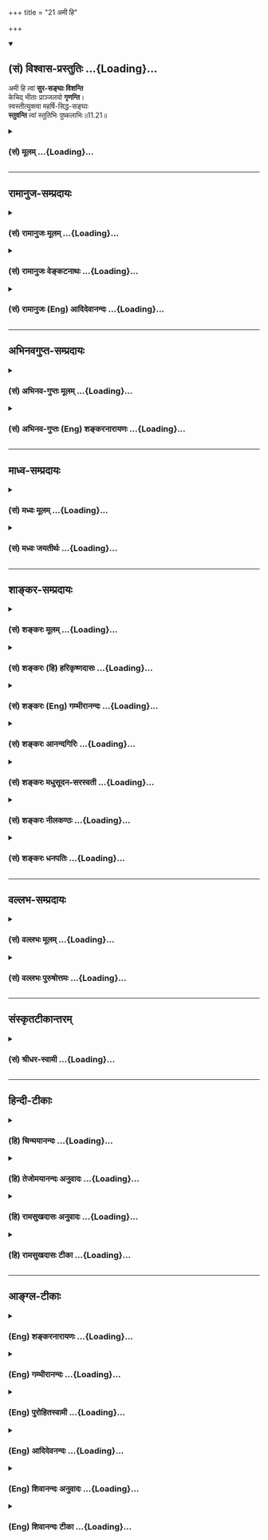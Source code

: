 +++
title = "21 अमी हि"

+++
<div class="js_include" newlevelforh1="2" title="(सं) विश्वास-प्रस्तुतिः" unfilled url="/purANam_vaiShNavam/mahAbhAratam/06-bhIShma-parva/03-bhagavad-gItA-parva/saMskRtam/vishvAsa-prastutiH/11_vishva-rUpa-darshana/21_amI_hi.md">
<details open><summary><h2>(सं) विश्वास-प्रस्तुतिः ...{Loading}...</h2></summary>

अमी हि त्वां **सुर-सङ्घाः विशन्ति**  
केचिद् भीताः प्राञ्जलयो **गृणन्ति**।  
स्वस्तीत्युक्त्वा महर्षि-सिद्ध-सङ्घाः  
**स्तुवन्ति** त्वां स्तुतिभिः पुष्कलाभिः॥11.21॥
</details>
</div>
<div class="js_include collapsed" newlevelforh1="3" title="(सं) मूलम्" unfilled url="/purANam_vaiShNavam/mahAbhAratam/06-bhIShma-parva/03-bhagavad-gItA-parva/saMskRtam/mUlam/11_vishva-rUpa-darshana/21_amI_hi.md">
<details><summary><h3>(सं) मूलम् ...{Loading}...</h3></summary>

अमी हि त्वां सुरसङ्घाः विशन्ति  
केचिद्भीताः प्राञ्जलयो गृणन्ति।  
स्वस्तीत्युक्त्वा महर्षिसिद्धसङ्घाः  
स्तुवन्ति त्वां स्तुतिभिः पुष्कलाभिः।।11.21।।
</details>
</div>


_________________
## रामानुज-सम्प्रदायः
<div class="js_include collapsed" newlevelforh1="3" title="(सं) रामानुजः मूलम्" unfilled url="/purANam_vaiShNavam/mahAbhAratam/06-bhIShma-parva/03-bhagavad-gItA-parva/saMskRtam/rAmAnujaH/mUlam/11_vishva-rUpa-darshana/21_amI_hi.md">
<details><summary><h3>(सं) रामानुजः मूलम् ...{Loading}...</h3></summary>

।।11.21।।**अमी सुरसंघाः उत्कृष्टाः त्वां** विश्वाश्रयम् अवलोक्य
हृष्टमनसः त्वत्समीपं **विशन्ति।** तेषु एव **केचिद्** अति उग्रम् अति
अद्भुतं च तव आकारम् आलोक्य **भीताः प्राञ्जलयः** स्वज्ञानानुगुणं
स्तुतिरूपाणि वाक्यानि **गृणन्ति** उच्चारयन्ति। अपरे महर्षिसंघाः
सिद्धसंघाः चपरावरतत्त्वयाथात्म्यविदः **स्वस्ति इति उक्त्वा पुष्कलाभिः**
भगवदनुरूपाभिः **स्तुतिभिः स्तुवन्ति।**

</details>
</div>
<div class="js_include collapsed" newlevelforh1="3" title="(सं) रामानुजः वेङ्कटनाथः" unfilled url="/purANam_vaiShNavam/mahAbhAratam/06-bhIShma-parva/03-bhagavad-gItA-parva/saMskRtam/rAmAnujaH/venkaTanAthaH/11_vishva-rUpa-darshana/21_amI_hi.md">
<details><summary><h3>(सं) रामानुजः वेङ्कटनाथः ...{Loading}...</h3></summary>

  
  
।।11.21।। अमी हि त्वा विशन्ति इत्यत्र न संहारादिकं विवक्षितं;
स्तुत्यादिभिः सहपाठाद्धार्तराष्ट्रादिवदासन्नोपसहाराभावात्
परोक्तस्यावतीर्णसुरसङ्घविषयत्वस्यवीक्षन्ते \[11।22\]
इत्यादिभिर्विरोधाच्च अतोऽत्र समीपगमनरूपसेवाप्रकारोऽभिधीयत
इत्यभिप्रायेणाह -- अमी सुरसङ्घा इत्यादिना। केचिद्गीताः इत्यनेन
धार्ष्ट्यरहितानां पृथगभिधानादनेन वाक्येन अक्षोभ्याशया हर्षवन्तो
विवक्षिता इति व्यञ्जनाय ब्रह्मादीनां सर्वेषां देवानां सेवार्थागमनं
प्रथममुच्यते। उत्कृष्टा इति तु सुरशब्दव्यञ्जितोक्तिः।
विनाशार्थप्रवेशव्यवच्छेदायहृष्टमनस इत्युक्तम्।
वक्ष्यमाणवक्त्रप्रवेशव्यवच्छेदायाह -- त्वत्समीपमिति। केचित् इति
पृथक्करणस्य समुदायविशेषसाकाङ्क्षत्वात्सुरसङ्घाः इति च
प्रसक्तत्वाज्जात्यन्तरानवादाच्चतेष्वेवेत्युक्तम्। अत्युग्रमत्यद्भुतं चेति
भीत्यादिहेतुभूतप्रकृताकारकथनम्। पुष्कलाभिः इति वक्ष्यमाणत्वादिह तदभावो
विवक्षित इत्यभिप्रायेण --
स्वज्ञानानुगुणमित्युक्तम्। स्तुतिरूपाणीत्यादिनागृणन्ति
इत्यस्यापेक्षितकर्माध्याहारः। श्रुत्यादिसिद्धस्तुतिपाठमात्रपरत्वायाह --
उच्चारयन्तीति। एतेनापिकेचित् इत्यस्य देवविशेषविषयत्वं सिद्धम् अन्येषां
तु भूतानां पलायनस्य वक्ष्यमाणत्वात्। महर्षि -- इत्यादिना
पृथग्व्यपदेशविशेषणादिफलितमपरशब्देन व्यञ्जितम्। महर्षिसङ्घाः
भृग्वादिगणाः; सिद्धसङ्घाः सनकमुख्याः। महर्षित्वादिसूचितं
पुषकलस्तुतिहेतुमाह -- परावरतत्त्वयाथात्म्यविद इति। जितं ते
\[भाग.3।13।344।24।33\] इत्यादिवत् भक्तिपरवशानां मङ्गलाशासनं वा;
सेव्यसन्दर्शनमात्रे सेवकस्य वक्तव्यः स्वस्तिशब्दः स्तुतिस्तु तदनन्तरं
गुणप्रकर्षोक्तिः। अत एव गोब्राह्मणेभ्यो जगतो वा स्वस्तीति परोक्तं
प्रकृतासङ्गतम्। अत्र स्तुतेः पौष्कल्यं
प्रामाणिकसर्वेश्वरत्वादिकथनमित्यभिप्रायेणाह -- भगवदनुरूपाभिरिति।  
  

</details>
</div>
<div class="js_include collapsed" newlevelforh1="3" title="(सं) रामानुजः (Eng) आदिदेवानन्दः" unfilled url="/purANam_vaiShNavam/mahAbhAratam/06-bhIShma-parva/03-bhagavad-gItA-parva/saMskRtam/rAmAnujaH/english/AdidevAnandaH/11_vishva-rUpa-darshana/21_amI_hi.md">
<details><summary><h3>(सं) रामानुजः (Eng) आदिदेवानन्दः ...{Loading}...</h3></summary>

11.21 These hosts of superior Devas beholding You as the foundation of the universe, rejoice and move towards You. Among them, some in fear, on seeing Your extremely terrible and wonderful form, 'extol,' namely pronounce sentences in the form of praise, according to their knowledge.
Others, the bands of seers and Siddhas, knowers of the truth, higher and lower, saying 'Hail,' glorify You in hymns of abounding praise which are suitable to the Lord.

</details>
</div>


_________________
## अभिनवगुप्त-सम्प्रदायः
<div class="js_include collapsed" newlevelforh1="3" title="(सं) अभिनव-गुप्तः मूलम्" unfilled url="/purANam_vaiShNavam/mahAbhAratam/06-bhIShma-parva/03-bhagavad-gItA-parva/saMskRtam/abhinava-guptaH/mUlam/11_vishva-rUpa-darshana/21_amI_hi.md">
<details><summary><h3>(सं) अभिनव-गुप्तः मूलम् ...{Loading}...</h3></summary>

।।11.21।। No commentary.  
  

</details>
</div>
<div class="js_include collapsed" newlevelforh1="3" title="(सं) अभिनव-गुप्तः (Eng) शङ्करनारायणः" unfilled url="/purANam_vaiShNavam/mahAbhAratam/06-bhIShma-parva/03-bhagavad-gItA-parva/saMskRtam/abhinava-guptaH/english/shankaranArAyaNaH/11_vishva-rUpa-darshana/21_amI_hi.md">
<details><summary><h3>(सं) अभिनव-गुप्तः (Eng) शङ्करनारायणः ...{Loading}...</h3></summary>

11.21 Sri Abhinavagupta did not comment upon this sloka.

</details>
</div>


_________________
## माध्व-सम्प्रदायः
<div class="js_include collapsed" newlevelforh1="3" title="(सं) मध्वः मूलम्" unfilled url="/purANam_vaiShNavam/mahAbhAratam/06-bhIShma-parva/03-bhagavad-gItA-parva/saMskRtam/madhvaH/mUlam/11_vishva-rUpa-darshana/21_amI_hi.md">
<details><summary><h3>(सं) मध्वः मूलम् ...{Loading}...</h3></summary>

।।11.21।। Sri Madhvacharya did not comment on this sloka.,

</details>
</div>
<div class="js_include collapsed" newlevelforh1="3" title="(सं) मध्वः जयतीर्थः" unfilled url="/purANam_vaiShNavam/mahAbhAratam/06-bhIShma-parva/03-bhagavad-gItA-parva/saMskRtam/madhvaH/jayatIrthaH/11_vishva-rUpa-darshana/21_amI_hi.md">
<details><summary><h3>(सं) मध्वः जयतीर्थः ...{Loading}...</h3></summary>

।।11.21।। Sri Jayatirtha did not comment on this sloka.  
  

</details>
</div>


_________________
## शाङ्कर-सम्प्रदायः
<div class="js_include collapsed" newlevelforh1="3" title="(सं) शङ्करः मूलम्" unfilled url="/purANam_vaiShNavam/mahAbhAratam/06-bhIShma-parva/03-bhagavad-gItA-parva/saMskRtam/shankaraH/mUlam/11_vishva-rUpa-darshana/21_amI_hi.md">
<details><summary><h3>(सं) शङ्करः मूलम् ...{Loading}...</h3></summary>

।।11.21।। --,**अमी हि** युध्यमाना योद्धारः **त्वा** त्वां **सुरसंघाः**
ये अत्र भूभारावताराय अवतीर्णाः वस्वादिदेवसंघाः मनुष्यसंस्थानाः त्वां
**विशन्ति** प्रविशन्तः दृश्यन्ते। तत्र **केचित् भीताः प्राञ्जलयः** सन्तो
**गृणन्ति** स्तुवन्ति त्वाम् अन्ये पलायनेऽपि अशक्ताः सन्तः। युद्धे
प्रत्युपस्थिते उत्पातादिनिमित्तानि उपलक्ष्य **स्वस्ति** अस्तु जगतः **इति
उक्त्त्वा महर्षिसिद्धसंघाः** महर्षीणां सिद्धानां च संघाः **स्तुवन्ति
त्वां स्तुतिभिः पुष्कलाभिः** संपूर्णाभिः।। किं चान्यत् --,

</details>
</div>
<div class="js_include collapsed" newlevelforh1="3" title="(सं) शङ्करः (हि) हरिकृष्णदासः" unfilled url="/purANam_vaiShNavam/mahAbhAratam/06-bhIShma-parva/03-bhagavad-gItA-parva/saMskRtam/shankaraH/hindI/harikRShNadAsaH/11_vishva-rUpa-darshana/21_amI_hi.md">
<details><summary><h3>(सं) शङ्करः (हि) हरिकृष्णदासः ...{Loading}...</h3></summary>

।।11.21।। अर्जुनके मनमें जो पहले ऐसा संशय था कि हम उनको जीतेंगे या वे
हमको जीतेंगे उसका निर्णय करनेके लिये मैं पाण्डवोंकी निश्चित विजय
दिखलाऊँगा इस भावसे प्रवृत्त हुए भगवान् अपना वैसा रूप दिखाने लगे; उस
रूपको देखकर अर्जुन बोला --, यह युद्ध करनेवाले योद्धास्वरूप देवगण; यानी
जो भूमिका भार उतारनेके लिये यहाँ अवतीर्ण हुए हैं; वे मनुष्योंकीसी
आकृतिवाले वस्वादि देवसमुदाय आपमें ( दौड़दौड़कर ) प्रवेश कर रहे हैं
अर्थात् प्रवेश करते हुए दिखलायी दे रहे है। उनमेंसे अन्य कोईकोई तो
भागनेमें असमर्थ होनेके कारण भयभीत होकर हाथ जोड़े हुए आपकी स्तुति कर रहे
हैं। तथा महर्षियों और सिद्धोंके समुदाय युद्ध आरम्भ होनेपर उत्पात आदि
अशुभ चिह्नोंको देखकर संसारका कल्याण हो ऐसा कहकर अनेकों अर्थात् सम्पूर्ण
स्तोत्रोंद्वारा आपकी स्तुति कर रहे हैं।  
  

</details>
</div>
<div class="js_include collapsed" newlevelforh1="3" title="(सं) शङ्करः (Eng) गम्भीरानन्दः" unfilled url="/purANam_vaiShNavam/mahAbhAratam/06-bhIShma-parva/03-bhagavad-gItA-parva/saMskRtam/shankaraH/english/gambhIrAnandaH/11_vishva-rUpa-darshana/21_amI_hi.md">
<details><summary><h3>(सं) शङ्करः (Eng) गम्भीरानन्दः ...{Loading}...</h3></summary>

11.21 Ami hi, those very; sura-sanghah, groups of gods, the soldiers
engaged in battle-groups of gods such as the Vasus who have descended
here in the form of human beings for eliminating the burden of the
earth; visanti, enter-are seen to be entering; tvam, You. Bhitah, struck
with fear, and unable to flee; kecit, some among them; grnanti, extol
You; pranjalayah, with their palms joined. Maharsi-siddha \[Siddha: A
semi-divine being supposed to be of great purity and holiness, and said
to be particularly characterized by eight supernatural faculties called
siddhis.-V.S.A.\]-sanghah, groups of great sages and perfected beings;
seeing protents foroding evil, etc. as the battle became imminent;
stuvanti, praise; tvam, You; puskalabhih, with elaborate, full;
stutibhih, hymns; uktva, saying; 'svasti iti, May it be well!' And
further,

</details>
</div>
<div class="js_include collapsed" newlevelforh1="3" title="(सं) शङ्करः आनन्दगिरिः" unfilled url="/purANam_vaiShNavam/mahAbhAratam/06-bhIShma-parva/03-bhagavad-gItA-parva/saMskRtam/shankaraH/AnandagiriH/11_vishva-rUpa-darshana/21_amI_hi.md">
<details><summary><h3>(सं) शङ्करः आनन्दगिरिः ...{Loading}...</h3></summary>

।।11.21।। अमी हीत्यादि समनन्तरग्रन्थस्य तात्पर्यमाह -- **अथेति।** तं
भगवन्तं पाण्डवजयमैकान्तिकं दर्शयन्तं पश्यन्नर्जुनो ब्रवीतीत्याह -- **तं
पश्यन्निति।** विश्वरूपस्यैव प्रपञ्चनार्थमनन्तरग्रन्थजातमिति दर्शयति --
**किञ्चेति।** असुरसङ्घा इति पदं छित्त्वा भूभारभूता दुर्योधनादयस्त्वां
विशन्तीत्यपि च वक्तव्यम्। उभयोरपि,सेनयोरवस्थितेषु
योद्धुकामेष्ववान्तरविशेषमाह -- **तत्रेति।** समरभूमौ समागतानां
द्रष्टुकामानां नारदप्रभृतीनां विश्वविनाशमाशङ्कमानानां तं परिजिहीर्षतां
स्तुतिपदेषु भगवद्विषयेषु प्रवृत्तिप्रकारं दर्शयति -- **युद्ध इति।**

</details>
</div>
<div class="js_include collapsed" newlevelforh1="3" title="(सं) शङ्करः मधुसूदन-सरस्वती" unfilled url="/purANam_vaiShNavam/mahAbhAratam/06-bhIShma-parva/03-bhagavad-gItA-parva/saMskRtam/shankaraH/madhusUdana-sarasvatI/11_vishva-rUpa-darshana/21_amI_hi.md">
<details><summary><h3>(सं) शङ्करः मधुसूदन-सरस्वती ...{Loading}...</h3></summary>

।।11.21।। अधुना भूभारसंहारकारित्वमात्मनः प्रकटयन्तं भगवन्तं पश्यन्नाह --
अमी इति। अमी हि सुरसङ्गा वस्वादिदेवगणा भूभारावतारार्थं
मनुष्यरूपेणावतीर्णा युध्यमानाः सन्तस्त्वा त्वां विशन्ति प्रविशन्तो
दृश्यन्ते। एवमसुरसङ्घा इति पदच्छेदेन भूभारभूता दुर्योधनादयस्त्वां
विशन्तीत्यपि वक्तव्यम्। एवमुभयोरपि सेनयोः केचिद्भीताः पलायनेऽप्यशक्ताः
सन्तः प्राञ्जलयो गृणन्ति स्तुवन्ति त्वाम्। एवं प्रत्युपस्थिते युद्धे
उत्पातादिनिमित्तान्युपलक्ष्य स्वस्त्यस्तु सर्वस्य जगत इत्युक्त्वा
महर्षिसिद्धसङ्घा नारदप्रभृतयो युद्धदर्शनार्थमागता विश्वविनाशपरिहाराय
स्तुवन्ति त्वां स्तुतिभिर्गुणोत्कर्षप्रतिपादिकाभिर्वाग्भिः पुष्कलाभिः
परिपूर्णार्थाभिः।

</details>
</div>
<div class="js_include collapsed" newlevelforh1="3" title="(सं) शङ्करः नीलकण्ठः" unfilled url="/purANam_vaiShNavam/mahAbhAratam/06-bhIShma-parva/03-bhagavad-gItA-parva/saMskRtam/shankaraH/nIlakaNThaH/11_vishva-rUpa-darshana/21_amI_hi.md">
<details><summary><h3>(सं) शङ्करः नीलकण्ठः ...{Loading}...</h3></summary>

।।11.21।। व्यथामेवाह -- **अमीति।** हि यतः अमी त्वा त्वां असुरसङ्घा
असुरांशा दुर्योधनादयस्त्वां पतङ्गाः पावकमिवादृष्टप्रेरिता विशन्ति
मरणायेत्यर्थः। केचिद्भीताः प्राञ्जलयो बद्धाञ्जलयो गृणन्ति स्तुवन्ति।

</details>
</div>
<div class="js_include collapsed" newlevelforh1="3" title="(सं) शङ्करः धनपतिः" unfilled url="/purANam_vaiShNavam/mahAbhAratam/06-bhIShma-parva/03-bhagavad-gItA-parva/saMskRtam/shankaraH/dhanapatiH/11_vishva-rUpa-darshana/21_amI_hi.md">
<details><summary><h3>(सं) शङ्करः धनपतिः ...{Loading}...</h3></summary>

।।11.21।। इदानीं यद्वा जयेम यदि वा नो जयेयुरित्यर्जुनसंशयनिर्णयाय
पाण्डवानां जयमैकान्तिकं दर्शयितुं प्रवृत्तं भूभारहरणार्थिनं भगवन्तं
पश्यन्नाह। अमी हि यध्यमानाः भूभारहरणार्थं मनुष्यरुपेणावतीर्णा
वस्वीदिदेवसङ्घास्त्वां प्रविशन्तीति त्वमिति पाठ आचार्यैर्व्याख्यात इति
भाति। अन्यथा त्वा त्वामिति भाष्यपाठोऽपेक्षितः। असुरसङ्गा इति पदं
च्छित्वा भूभारभूता दुर्योधनादयस्तवां विशन्तीत्यपि वक्तव्यमिति
तट्टीकाकारोक्तिस्तु त्वेतिपाठे संगच्छत इति ज्ञेयम्। तत्र केचिद्भीताः
पलायनेऽप्यशक्ताः सन्तः प्राञ्जलयः सन्तो गृणन्तः स्तुवन्ति। किंच
युद्धदर्शनार्थमागता महर्षिसिद्धसङ्घा नारदातयो युद्धे प्रत्युपस्थिते तु
जगत्क्षयहेतूत्पादादीनि उपलक्ष्य स्वस्तयस्तु जगत इत्युक्त्वा संपूर्णाभिः
स्तुतिभूः स्तुवन्ति।

</details>
</div>


_________________
## वल्लभ-सम्प्रदायः
<div class="js_include collapsed" newlevelforh1="3" title="(सं) वल्लभः मूलम्" unfilled url="/purANam_vaiShNavam/mahAbhAratam/06-bhIShma-parva/03-bhagavad-gItA-parva/saMskRtam/vallabhaH/mUlam/11_vishva-rUpa-darshana/21_amI_hi.md">
<details><summary><h3>(सं) वल्लभः मूलम् ...{Loading}...</h3></summary>

।।11.21।। Sri Vallabhacharya did not comment on this sloka.  
  

</details>
</div>
<div class="js_include collapsed" newlevelforh1="3" title="(सं) वल्लभः पुरुषोत्तमः" unfilled url="/purANam_vaiShNavam/mahAbhAratam/06-bhIShma-parva/03-bhagavad-gItA-parva/saMskRtam/vallabhaH/puruShottamaH/11_vishva-rUpa-darshana/21_amI_hi.md">
<details><summary><h3>(सं) वल्लभः पुरुषोत्तमः ...{Loading}...</h3></summary>

  
  
।।11.21।। किञ्चअमी हीति। अमी सुरसङ्घाः देवसमूहाः त्वां त्वत्समीपे विशन्ति
शरणमागच्छन्तीत्यर्थः। हीति युक्तमेव पुरुषोत्तमशरणागमनं देवानाम्। केचित्
इतरे असुरा इत्यर्थः; भीताः सन्तः प्राञ्जलयो बद्धाञ्जलिपुटाः गृणन्ति;
रक्षेति वदन्तीत्यर्थः। महर्षिसिद्धसङ्घाः महर्षीणां सिद्धानां च
समूहाःस्वस्ति अस्माकमस्तु इत्युक्त्वा पुष्कलाभिः पूर्णाभिः
स्तुतिभिस्त्वां स्तुवन्ति।  
  

</details>
</div>


_________________
## संस्कृतटीकान्तरम्
<div class="js_include collapsed" newlevelforh1="3" title="(सं) श्रीधर-स्वामी" unfilled url="/purANam_vaiShNavam/mahAbhAratam/06-bhIShma-parva/03-bhagavad-gItA-parva/saMskRtam/shrIdhara-svAmI/11_vishva-rUpa-darshana/21_amI_hi.md">
<details><summary><h3>(सं) श्रीधर-स्वामी ...{Loading}...</h3></summary>

।।11.21।। किंच **-- अमी हीति।** अमी सुरसङ्घा भीताः सन्तः त्वां विशन्ति
शरणं प्रविशन्ति। तेषां मध्ये केचिदतिभीताः दूरत एव स्थित्वा
कृतसंपुटकरयुगुलाः सन्तो गृणन्ति जयजय रक्षरक्षेति प्रार्थयन्ते।
स्पष्टमन्यत्।

</details>
</div>


_________________
## हिन्दी-टीकाः
<div class="js_include collapsed" newlevelforh1="3" title="(हि) चिन्मयानन्दः" unfilled url="/purANam_vaiShNavam/mahAbhAratam/06-bhIShma-parva/03-bhagavad-gItA-parva/hindI/chinmayAnandaH/11_vishva-rUpa-darshana/21_amI_hi.md">
<details><summary><h3>(हि) चिन्मयानन्दः ...{Loading}...</h3></summary>

।।11.21।। अब तक अर्जुन ने विश्व रूप का जो वर्णन किया वह स्थिर था और एक
साथ अद्भुत और उग्र भी था। यहाँ अर्जुन विश्वरूप में दिखाई दे रही गति और
क्रिया का वर्णन करता है। ये सुरसंघ विराट् पुरुष में प्रवेश करके तिरोभूत
हो रहे हैं। यदि सुधार के अयोग्य हुए कई लोग बलात् विश्वरूप की ओर खिंचे चले
जाकर उसमें लुप्त हो जा रहे हों; और अन्य लोग प्रतीक्षा करते हुऐ इस
प्रक्रिया को देख रहे हों; तो अवश्य ही वे भय से आतंकित हो जायेंगे। किसी
निश्चित आपत्ति से आशंकित पुरुष; जब सुरक्षा का कोई उपाय नहीं देखता है; तब
निराशा के उन क्षणों में वह सदा प्रार्थना की ओर प्रवृत्त होता है। इस
मनोवैज्ञानिक सत्य को बड़ी ही सुन्दरता से यहाँ इन शब्दों में व्यक्त किया
गया है कि कई एक भयभीत होकर हाथ जोड़कर आपकी स्तुति करते हैं। और यही सब कुछ
नहीं है। महर्षियों और सिद्ध पुरुषों ऋ़े समूह; अपने ज्ञान की परिपक्वता से
प्राप्त दैवी और आन्तरिक शान्ति के कारण; इस विराट् के दर्शन से अविचलित
रहकर इस विविध रूपमय विराट् पुरुष का उत्तम (बहुल) स्तोत्रों के द्वारा
स्तुतिगान करते हैं। वे सदा स्वस्तिवाचन अर्थात् सब के कल्याण की कामना
करते हैं। अपने पूर्ण ज्ञान के कारण वे जानते हैं कि ईश्वर इस प्रकार का
अति उग्र भयंकर रूप केवल उसी समय धारण करता है जब वह विश्व का सम्पूर्ण
पुनर्निर्माण करना चाहता है। सिद्ध पुरुष यह भी जानते हैं कि विनाश के
द्वारा निर्माण करने की इस योजना में किसी प्रकार की हानि नहीं होती है।
इसलिए; वे इस विनाश की प्रक्रिया का स्वागत करते हुये जगत के लिये
स्वर्णयुग की कामना करते हैं; जो इस सम्पूर्ण विनाश के पश्चात् निश्चय ही
आयेगा। इस श्लोक में जगत् के प्राणियों का वर्गीकरण तीन भागों में किया गया
है उत्तम; मध्यम और अधम। अधम प्राणी ऐसे ही नष्ट हो जाते हैं। वे मृत्यु की
प्रक्रिया के सर्वप्रथम शिकार होते हैं और दुर्भाग्य से उन्हें इस क्रिया
का भान तक नहीं होता कि वे उसका किसी प्रकार से विरोध कर सकें। मध्यम
प्रकार के लोग विचारपूर्वक इस क्षय और नाश की प्रक्रिया को देखते हैं और
उसके प्रति जागरूक भी होते हैं। वे अपने भाग्य के विषय में सोचकर आशंकित हो
जाते हैं। वे यह नहीं जानते कि विनाश से वस्तुत कोई हानि नहीं होती; और
समस्त प्राणियों के अपरिहार्य अन्त से भयकम्पित हो जाते हैं। परन्तु इनसे
भिन्न उत्तम पुरुषों का एक वर्ग और भी है; जिन्हें समष्टि के स्वरूप एवं
व्यवहार अर्थात् कार्यप्रणाली का पूर्ण ज्ञान होता है। उन्हें इस बात का भय
कभी स्पर्श नहीं करता कि दैनिक जीवन में होने वाली घटनाएं उनके साथ भी घट
सकती हैं। समुद्र के स्वरूप को पहचानने वालों को तरंगों के नाश से चिन्तित
होने का कारण नहीं रहता है। इसी प्रकार; जब सिद्ध पुरुष उस महान विनाश को
देखते हैं; जो एक मरणासन्न संस्कृति के पुनर्निमाण के पूर्व होता है; तब वे
सत्य की इस महान शक्ति को पहचान कर ईश्वर निर्मित भावी जगत् के लिए शान्ति
और कल्याण की कामना करते हैं। जिस किसी भी दृष्टि से हम इस काव्य का अध्ययन
करते हैं; हम पाते हैं कि स्वयं व्यासजी कितने महान् मनोवैज्ञानिक हैं और
उन्होंने कितनी सुन्दरता से यहाँ मानवीय व्यवहार के ज्ञान को एकत्र किया
है; जिससे कि मनुष्य शीघ्र विकास करके अपने पूर्णत्व के लक्ष्य तक पहुँच
सके। इस दर्शनीय दृश्य को देखकर स्वर्ग के देवताओं की क्या प्रतिक्रया हुई
अर्जुन उसे बताते हुए कहता है

</details>
</div>
<div class="js_include collapsed" newlevelforh1="3" title="(हि) तेजोमयानन्दः अनुवादः" unfilled url="/purANam_vaiShNavam/mahAbhAratam/06-bhIShma-parva/03-bhagavad-gItA-parva/hindI/tejomayAnandaH/anuvAdaH/11_vishva-rUpa-darshana/21_amI_hi.md">
<details><summary><h3>(हि) तेजोमयानन्दः अनुवादः ...{Loading}...</h3></summary>

।।11.21।। ये समस्त देवताओं के समूह आप में ही प्रवेश कर रहे हैं और कई एक
भयभीत होकर हाथ जोड़े हुए आप की स्तुति करते हैं; महर्षि और सिद्धों के
समुदाय 'कल्याण होवे' (स्वस्तिवाचन करते हुए) ऐसा कहकर, उत्तम (या
सम्पूर्ण) स्रोतों द्वारा आपकी स्तुति करते हैं।।

</details>
</div>
<div class="js_include collapsed" newlevelforh1="3" title="(हि) रामसुखदासः अनुवादः" unfilled url="/purANam_vaiShNavam/mahAbhAratam/06-bhIShma-parva/03-bhagavad-gItA-parva/hindI/rAmasukhadAsaH/anuvAdaH/11_vishva-rUpa-darshana/21_amI_hi.md">
<details><summary><h3>(हि) रामसुखदासः अनुवादः ...{Loading}...</h3></summary>

।।11.21।। वे ही देवताओंके समुदाय आपमें प्रविष्ट हो रहे हैं। उनमेंसे कई
तो भयभीत होकर हाथ जोड़े हुए आपके नामों और गुणोंका कीर्तन कर रहे हैं।
महर्षियों और सिद्धोंके समुदाय 'कल्याण हो ! मङ्गल हो !' ऐसा कहकर
उत्तम-उत्तम स्तोत्रोंके द्वारा आपकी स्तुति कर रहे हैं।

</details>
</div>
<div class="js_include collapsed" newlevelforh1="3" title="(हि) रामसुखदासः टीका" unfilled url="/purANam_vaiShNavam/mahAbhAratam/06-bhIShma-parva/03-bhagavad-gItA-parva/hindI/rAmasukhadAsaH/TIkA/11_vishva-rUpa-darshana/21_amI_hi.md">
<details><summary><h3>(हि) रामसुखदासः टीका ...{Loading}...</h3></summary>

।।11.21।।***व्याख्या--*'अमी हि त्वां सुरसङ्घा विशन्ति'--**जब अर्जुन
स्वर्गमें गये थे, उस समय उनका जिन देवताओंसे परिचय हुआ था, उन्हीं
देवताओंके लिये यहाँ अर्जुन कह रहे हैं कि वे ही देवतालोग आपके स्वरूपमें
प्रविष्ट होते हुए दीख रहे हैं। ये सभी देवता आपसे ही उत्पन्न होते हैं,
आपमें ही स्थित रहते हैं और आपमें ही प्रविष्ट होते हैं।

</details>
</div>


_________________
## आङ्ग्ल-टीकाः
<div class="js_include collapsed" newlevelforh1="3" title="(Eng) शङ्करनारायणः" unfilled url="/purANam_vaiShNavam/mahAbhAratam/06-bhIShma-parva/03-bhagavad-gItA-parva/english/shankaranArAyaNaH/11_vishva-rUpa-darshana/21_amI_hi.md">
<details><summary><h3>(Eng) शङ्करनारायणः ...{Loading}...</h3></summary>

11.21. These hosts of gods enter into You; some frightened ones recite
\[hymns\] with folded palms; simply crying 'Hail !', the hosts of great seers praise You with the excellent praising hymns.

</details>
</div>
<div class="js_include collapsed" newlevelforh1="3" title="(Eng) गम्भीरानन्दः" unfilled url="/purANam_vaiShNavam/mahAbhAratam/06-bhIShma-parva/03-bhagavad-gItA-parva/english/gambhIrAnandaH/11_vishva-rUpa-darshana/21_amI_hi.md">
<details><summary><h3>(Eng) गम्भीरानन्दः ...{Loading}...</h3></summary>

11.21 Those very groups of gods enter into You; struck with fear, some extol (You) with joined palms. Groups of great sages and perfected beings praise You with elaborate hymns,saying 'May it be well!'

</details>
</div>
<div class="js_include collapsed" newlevelforh1="3" title="(Eng) पुरोहितस्वामी" unfilled url="/purANam_vaiShNavam/mahAbhAratam/06-bhIShma-parva/03-bhagavad-gItA-parva/english/purohitasvAmI/11_vishva-rUpa-darshana/21_amI_hi.md">
<details><summary><h3>(Eng) पुरोहितस्वामी ...{Loading}...</h3></summary>

11.21 The troops of celestial beings enter into Thee, some invoking Thee in fear, with folded palms; the Great Seers and Adepts sing hymns to Thy Glory, saying All Hail.'

</details>
</div>
<div class="js_include collapsed" newlevelforh1="3" title="(Eng) आदिदेवनन्दः" unfilled url="/purANam_vaiShNavam/mahAbhAratam/06-bhIShma-parva/03-bhagavad-gItA-parva/english/AdidevanandaH/11_vishva-rUpa-darshana/21_amI_hi.md">
<details><summary><h3>(Eng) आदिदेवनन्दः ...{Loading}...</h3></summary>

11.21 Verily into You the hosts of Devas enter. Some in fear extol You with clasped hands. Crying 'Hail' the bands of great seers and Siddhas praise You with meaningful hymns.

</details>
</div>
<div class="js_include collapsed" newlevelforh1="3" title="(Eng) शिवानन्दः अनुवादः" unfilled url="/purANam_vaiShNavam/mahAbhAratam/06-bhIShma-parva/03-bhagavad-gItA-parva/english/shivAnandaH/anuvAdaH/11_vishva-rUpa-darshana/21_amI_hi.md">
<details><summary><h3>(Eng) शिवानन्दः अनुवादः ...{Loading}...</h3></summary>

11.21 Verily, into Thee enter these hosts of gods; some extol Thee in fear with joined palms; saying 'may it be well', bands of great sages and perfected ones praise Thee with hymns complete.

</details>
</div>
<div class="js_include collapsed" newlevelforh1="3" title="(Eng) शिवानन्दः टीका" unfilled url="/purANam_vaiShNavam/mahAbhAratam/06-bhIShma-parva/03-bhagavad-gItA-parva/english/shivAnandaH/TIkA/11_vishva-rUpa-darshana/21_amI_hi.md">
<details><summary><h3>(Eng) शिवानन्दः टीका ...{Loading}...</h3></summary>

11.21 अमी these; हि verily; त्वाम् Thee; सुरसङ्घाः hosts of gods;
विशन्ति enter; केचित् some; भीताः in fear; प्राञ्जलयः with joined palms;
गृणन्ति extol; स्वस्ति may it be well; इति thus; उक्त्वा having said;
महर्षिसिद्धसङ्घाः bands of great Rishis and Siddhas; स्तुवन्ति paise;
त्वाम् Thee; स्तुतिभिः with hymns; पुष्कलाभिः complete.Commentary Pushkalabhih means complete or wellworded praises or praises full of deep meanings.Great sages like Narada and perfected ones like Kapila praise Thee with inspiring hymns.

</details>
</div>
